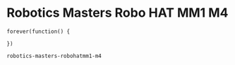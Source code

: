 # Robotics Masters Robo HAT MM1 M4

```blocks
forever(function() {

})
```

```package
robotics-masters-robohatmm1-m4
```
